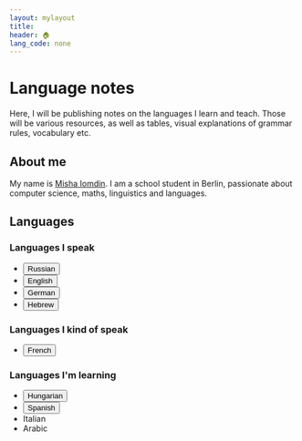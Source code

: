 ```yaml
---
layout: mylayout
title:
header: 🏠︎
lang_code: none
---
```


# Language notes

Here, I will be publishing notes on the languages I learn and teach.
Those will be various resources, as well as tables, visual explanations of grammar rules, vocabulary etc.

## About me
My name is [Misha Iomdin](https://mishaiomdin.github.io/). I am a school student in Berlin, passionate about computer science, maths, linguistics and languages.

## Languages

### Languages I speak
* <a href="/languages/ru"><button name="button" class="button">Russian</button></a>
* <a href="/languages/en"><button name="button" class="button">English</button></a>
* <a href="/languages/de"><button name="button" class="button">German</button></a>
* <a href="/languages/he"><button name="button" class="button">Hebrew</button></a>

### Languages I kind of speak
* <a href="/languages/fr"><button name="button" class="button">French</button></a>

### Languages I'm learning
* <a href="/languages/hu"><button name="button" class="button">Hungarian</button></a>
* <a href="/languages/es"><button name="button" class="button">Spanish</button></a>
* Italian
* Arabic

